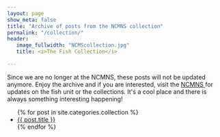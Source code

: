 ```yaml
---
layout: page
show_meta: false
title: "Archive of posts from the NCMNS collection"
permalink: "/collection/"
header:
   image_fullwidth: "NCMScollection.jpg"
   title: <i>The Fish Collection</i>

---
```

Since we are no longer at the NCMNS, these posts will not be updated anymore. Enjoy the archive and if you are interested, visit the <a href="https://naturalsciences.org/">NCMNS </a>for updates on the fish unit or the collections. It's a cool place and there is always something interesting happening! 

<ul>
    {% for post in site.categories.collection %}
    <li><a href="{{ site.url }}{{ post.url }}">{{ post.title }}</a></li>
    {% endfor %}
</ul>
